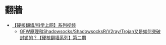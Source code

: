 # 翻牆

* [【硬核翻墙/科学上网】系列视频](https://www.youtube.com/watch?v=XKZM_AjCUr0&list=PLqybz7NWybwUgR-S6m78tfd-lV4sBvGFG)
    * [GFW原理和Shadowsocks/ShadowsocksR/V2ray/Trojan又是如何突破封锁的？【硬核翻墙系列】第二期](https://www.youtube.com/watch?v=k80cu16M-rw)